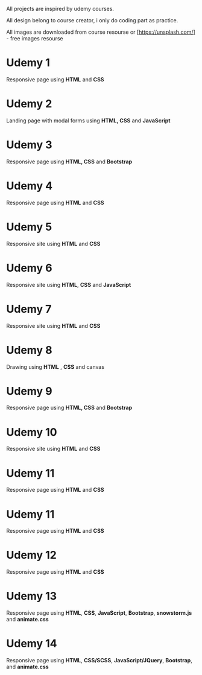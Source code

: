 All projects are inspired by udemy courses.

All design belong to course creator, i only do coding part as practice.

All images are downloaded from course resourse or [https://unsplash.com/] - free images resourse

# Udemy 1
Responsive page using **HTML** and **CSS**

# Udemy 2
Landing page with modal forms using **HTML, CSS** and **JavaScript**

# Udemy 3
Responsive page using **HTML, CSS** and **Bootstrap**

# Udemy 4
Responsive page using **HTML** and **CSS**

# Udemy 5
Responsive site using **HTML** and **CSS**

# Udemy 6
Responsive site using **HTML**, **CSS** and **JavaScript**

# Udemy 7
Responsive site using **HTML** and **CSS**

# Udemy 8
Drawing using **HTML** , **CSS** and canvas

# Udemy 9
Responsive page using **HTML, CSS** and **Bootstrap**

# Udemy 10
Responsive site using **HTML** and **CSS**

# Udemy 11
Responsive page using **HTML** and **CSS**

# Udemy 11
Responsive page using **HTML** and **CSS**

# Udemy 12
Responsive page using **HTML** and **CSS** 

# Udemy 13
Responsive page using **HTML**, **CSS**, **JavaScript**, **Bootstrap**, **snowstorm.js** and  **animate.css**

# Udemy 14
Responsive page using **HTML**, **CSS/SCSS**, **JavaScript/JQuery**, **Bootstrap**, and  **animate.css**


